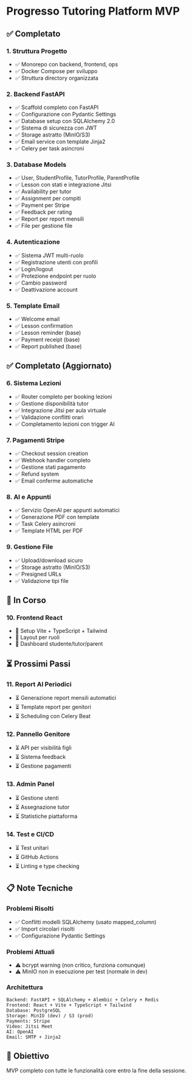 # Progresso Tutoring Platform MVP

## ✅ Completato

### 1. Struttura Progetto
- ✅ Monorepo con backend, frontend, ops
- ✅ Docker Compose per sviluppo
- ✅ Struttura directory organizzata

### 2. Backend FastAPI
- ✅ Scaffold completo con FastAPI
- ✅ Configurazione con Pydantic Settings
- ✅ Database setup con SQLAlchemy 2.0
- ✅ Sistema di sicurezza con JWT
- ✅ Storage astratto (MinIO/S3)
- ✅ Email service con template Jinja2
- ✅ Celery per task asincroni

### 3. Database Models
- ✅ User, StudentProfile, TutorProfile, ParentProfile
- ✅ Lesson con stati e integrazione Jitsi
- ✅ Availability per tutor
- ✅ Assignment per compiti
- ✅ Payment per Stripe
- ✅ Feedback per rating
- ✅ Report per report mensili
- ✅ File per gestione file

### 4. Autenticazione
- ✅ Sistema JWT multi-ruolo
- ✅ Registrazione utenti con profili
- ✅ Login/logout
- ✅ Protezione endpoint per ruolo
- ✅ Cambio password
- ✅ Deattivazione account

### 5. Template Email
- ✅ Welcome email
- ✅ Lesson confirmation
- ✅ Lesson reminder (base)
- ✅ Payment receipt (base)
- ✅ Report published (base)

## ✅ Completato (Aggiornato)

### 6. Sistema Lezioni
- ✅ Router completo per booking lezioni
- ✅ Gestione disponibilità tutor
- ✅ Integrazione Jitsi per aula virtuale
- ✅ Validazione conflitti orari
- ✅ Completamento lezioni con trigger AI

### 7. Pagamenti Stripe
- ✅ Checkout session creation
- ✅ Webhook handler completo
- ✅ Gestione stati pagamento
- ✅ Refund system
- ✅ Email conferme automatiche

### 8. AI e Appunti
- ✅ Servizio OpenAI per appunti automatici
- ✅ Generazione PDF con template
- ✅ Task Celery asincroni
- ✅ Template HTML per PDF

### 9. Gestione File
- ✅ Upload/download sicuro
- ✅ Storage astratto (MinIO/S3)
- ✅ Presigned URLs
- ✅ Validazione tipi file

## 🚧 In Corso

### 10. Frontend React
- 🚧 Setup Vite + TypeScript + Tailwind
- 🚧 Layout per ruoli
- 🚧 Dashboard studente/tutor/parent

## ⏳ Prossimi Passi

### 11. Report AI Periodici
- ⏳ Generazione report mensili automatici
- ⏳ Template report per genitori
- ⏳ Scheduling con Celery Beat

### 12. Pannello Genitore
- ⏳ API per visibilità figli
- ⏳ Sistema feedback
- ⏳ Gestione pagamenti

### 13. Admin Panel
- ⏳ Gestione utenti
- ⏳ Assegnazione tutor
- ⏳ Statistiche piattaforma

### 14. Test e CI/CD
- ⏳ Test unitari
- ⏳ GitHub Actions
- ⏳ Linting e type checking

## 📋 Note Tecniche

### Problemi Risolti
- ✅ Conflitti modelli SQLAlchemy (usato mapped_column)
- ✅ Import circolari risolti
- ✅ Configurazione Pydantic Settings

### Problemi Attuali
- ⚠️ bcrypt warning (non critico, funziona comunque)
- ⚠️ MinIO non in esecuzione per test (normale in dev)

### Architettura
```
Backend: FastAPI + SQLAlchemy + Alembic + Celery + Redis
Frontend: React + Vite + TypeScript + Tailwind
Database: PostgreSQL
Storage: MinIO (dev) / S3 (prod)
Payments: Stripe
Video: Jitsi Meet
AI: OpenAI
Email: SMTP + Jinja2
```

## 🎯 Obiettivo
MVP completo con tutte le funzionalità core entro la fine della sessione.
